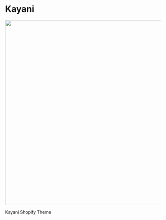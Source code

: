 # Kayani

 <p align="center">
      <img width="600" src="./kayani.png" >
</p>
Kayani Shopify Theme

